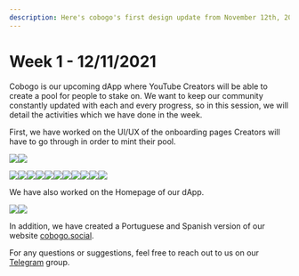 ```yaml
---
description: Here's cobogo's first design update from November 12th, 2021.
---
```


# Week 1 - 12/11/2021

Cobogo is our upcoming dApp where YouTube Creators will be able to create a pool for people to stake on. We want to keep our community constantly updated with each and every progress, so in this session, we will detail the activities which we have done in the week.

First, we have worked on the UI/UX of the onboarding pages Creators will have to go through in order to mint their pool.

&#x20;![](<../.gitbook/assets/1-Submit a channel - 01 (1).png>)![](<../.gitbook/assets/2-Submit a channel - 02.png>)

![](<../.gitbook/assets/3-Submit a channel - 03.png>)![](<../.gitbook/assets/4-Submit a channel - 03-2.png>)![](<../.gitbook/assets/5-Submit a channel - 03-3.png>)![](<../.gitbook/assets/6-Submit a channel - 03 - Waitlist.png>)![](<../.gitbook/assets/7-Submit a channel - 04.png>)![](<../.gitbook/assets/8-Submit a channel - 04-2.png>)![](<../.gitbook/assets/9-Submit a channel - 05.png>)![](<../.gitbook/assets/10-Submit a channel - 06.png>)![](<../.gitbook/assets/11-Submit a channel - 8.png>)![](<../.gitbook/assets/12-Submit a channel - 06-3.png>)![](<../.gitbook/assets/13-Submit a channel - 07 (1).png>)

We have also worked on the Homepage of our dApp.

![](../.gitbook/assets/14-Channels.png)![](../.gitbook/assets/15-Profile.png)

In addition, we have created a Portuguese and Spanish version of our website [cobogo.social](https://cobogo.social).

For any questions or suggestions, feel free to reach out to us on our [Telegram](https://t.me/cobogosocial) group.
